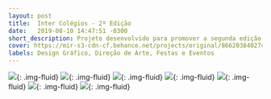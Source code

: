 ```yaml
---
layout: post
title:  Inter Colégios - 2º Edição
date:   2019-08-10 14:47:51 -0300
short_description: Projeto desenvolvido para promover a segunda edição da festa Intercolégios realizada pela empresa cross formaturas em Guarapuava - PR.
cover: https://mir-s3-cdn-cf.behance.net/projects/original/86620384027477.Y3JvcCwxMzk5LDEwOTUsMCww.jpg
labels: Design Gráfico, Direção de Arte, Festas e Eventos
---
```


![](https://mir-s3-cdn-cf.behance.net/project_modules/fs/d46fac84027477.5d4edca454c98.jpg){: .img-fluid}
![](https://mir-s3-cdn-cf.behance.net/project_modules/fs/24ba6884027477.5d4edca4541ff.gif){: .img-fluid}
![](https://mir-s3-cdn-cf.behance.net/project_modules/fs/81b81384027477.5d4edca453803.jpg){: .img-fluid}
![](https://mir-s3-cdn-cf.behance.net/project_modules/fs/5e072c84027477.5d4ee0b73f722.jpg){: .img-fluid}
![](https://mir-s3-cdn-cf.behance.net/project_modules/fs/5d57cd84027477.5d4ee0b73f15e.jpg){: .img-fluid}
![](https://mir-s3-cdn-cf.behance.net/project_modules/fs/e167b784027477.5d4ee0b73e69f.jpg){: .img-fluid}
![](https://mir-s3-cdn-cf.behance.net/project_modules/fs/384e2b84027477.5d4ee0b73eb93.jpg){: .img-fluid}


